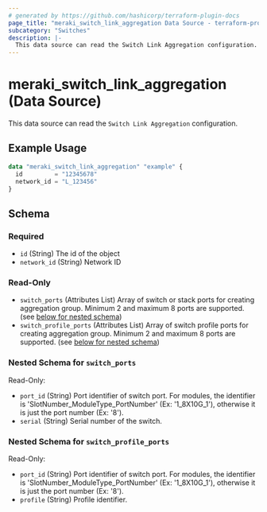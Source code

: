 ```yaml
---
# generated by https://github.com/hashicorp/terraform-plugin-docs
page_title: "meraki_switch_link_aggregation Data Source - terraform-provider-meraki"
subcategory: "Switches"
description: |-
  This data source can read the Switch Link Aggregation configuration.
---
```


# meraki_switch_link_aggregation (Data Source)

This data source can read the `Switch Link Aggregation` configuration.

## Example Usage

```terraform
data "meraki_switch_link_aggregation" "example" {
  id         = "12345678"
  network_id = "L_123456"
}
```

<!-- schema generated by tfplugindocs -->
## Schema

### Required

- `id` (String) The id of the object
- `network_id` (String) Network ID

### Read-Only

- `switch_ports` (Attributes List) Array of switch or stack ports for creating aggregation group. Minimum 2 and maximum 8 ports are supported. (see [below for nested schema](#nestedatt--switch_ports))
- `switch_profile_ports` (Attributes List) Array of switch profile ports for creating aggregation group. Minimum 2 and maximum 8 ports are supported. (see [below for nested schema](#nestedatt--switch_profile_ports))

<a id="nestedatt--switch_ports"></a>
### Nested Schema for `switch_ports`

Read-Only:

- `port_id` (String) Port identifier of switch port. For modules, the identifier is 'SlotNumber_ModuleType_PortNumber' (Ex: '1_8X10G_1'), otherwise it is just the port number (Ex: '8').
- `serial` (String) Serial number of the switch.


<a id="nestedatt--switch_profile_ports"></a>
### Nested Schema for `switch_profile_ports`

Read-Only:

- `port_id` (String) Port identifier of switch port. For modules, the identifier is 'SlotNumber_ModuleType_PortNumber' (Ex: '1_8X10G_1'), otherwise it is just the port number (Ex: '8').
- `profile` (String) Profile identifier.

